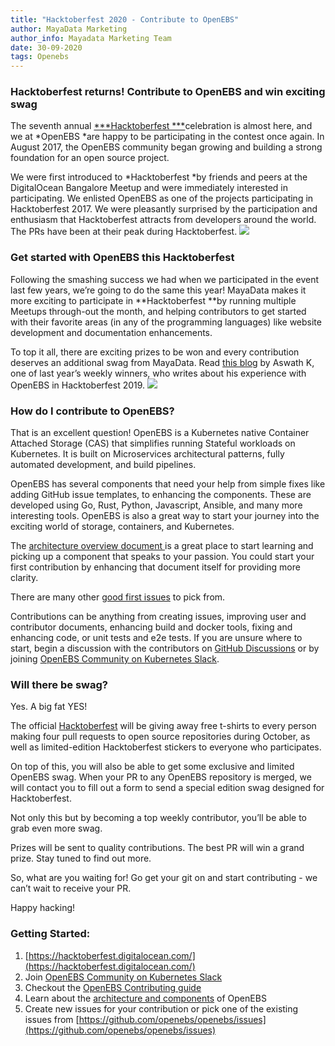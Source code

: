 ```yaml
---
title: "Hacktoberfest 2020 - Contribute to OpenEBS"
author: MayaData Marketing
author_info: Mayadata Marketing Team
date: 30-09-2020
tags: Openebs
---
```


### Hacktoberfest returns! Contribute to OpenEBS and win exciting swag

The seventh annual [***Hacktoberfest ***](https://hacktoberfest.digitalocean.com/)celebration is almost here, and we at *OpenEBS *are happy to be participating in the contest once again. In August 2017, the OpenEBS community began growing and building a strong foundation for an open source project.

We were first introduced to *Hacktoberfest *by friends and peers at the DigitalOcean Bangalore Meetup and were immediately interested in participating. We enlisted OpenEBS as one of the projects participating in Hacktoberfest 2017. We were pleasantly surprised by the participation and enthusiasm that Hacktoberfest attracts from developers around the world. The PRs have been at their peak during Hacktoberfest.
![](https://lh4.googleusercontent.com/Og_t8KLCiRni_LS66bpJsonSXMjcoAX671c8a2LD7ZjbkVdYZgZCRFq47sDC7hsEZt6qcaoCJPZi_gm2FnKmuzMvlg4UZAQKofU0agH2Z11TRmw6vBCQ8u3ssGfre75BN9OV-vOO)
### Get started with OpenEBS this Hacktoberfest

Following the smashing success we had when we participated in the event last few years, we’re going to do the same this year! MayaData makes it more exciting to participate in **Hacktoberfest **by running multiple Meetups through-out the month, and helping contributors to get started with their favorite areas (in any of the programming languages) like website development and documentation enhancements. 

To top it all, there are exciting prizes to be won and every contribution deserves an additional swag from MayaData. Read [this blog](https://blog.mayadata.io/openebs/experience-with-openebs-in-this-hacktoberfest) by Aswath K, one of last year’s weekly winners, who writes about his experience with OpenEBS in Hacktoberfest 2019.
![](https://lh6.googleusercontent.com/2POqPppb7pyGM0OWwl_LlkHzwz-DSWXMMggxIeNCXvsU6EVVmNHdiIzIoTw23-ceK9R5iBleFMGiK-lw9JLtCP5VVjFGQS1QhIOXbpQhtvku5Gp5aCw4Eul_r6JcM-o0WuVZRZmj)
### How do I contribute to OpenEBS?

That is an excellent question! OpenEBS is a Kubernetes native Container Attached Storage (CAS) that simplifies running Stateful workloads on Kubernetes. It is built on Microservices architectural patterns, fully automated development, and build pipelines.

OpenEBS has several components that need your help from simple fixes like adding GitHub issue templates, to enhancing the components. These are developed using Go, Rust, Python, Javascript, Ansible, and many more interesting tools. OpenEBS is also a great way to start your journey into the exciting world of storage, containers, and Kubernetes.

The [architecture overview document ](https://github.com/openebs/openebs/blob/master/contribute/design/README.md)is a great place to start learning and picking up a component that speaks to your passion. You could start your first contribution by enhancing that document itself for providing more clarity.

There are many other [good first issues](https://github.com/search?q=org%3Aopenebs+is%3Aissue+label%3A%22good+first+issue%22) to pick from.

Contributions can be anything from creating issues, improving user and contributor documents, enhancing build and docker tools, fixing and enhancing code, or unit tests and e2e tests. If you are unsure where to start, begin a discussion with the contributors on [GitHub Discussions](https://github.com/openebs/openebs/discussions) or by joining [OpenEBS Community on Kubernetes Slack](https://kubernetes.slack.com/?redir=%2Fmessages%2Fopenebs%2F).

### Will there be swag?

Yes. A big fat YES!

The official [Hacktoberfest](https://hacktoberfest.digitalocean.com/) will be giving away free t-shirts to every person making four pull requests to open source repositories during October, as well as limited-edition Hacktoberfest stickers to everyone who participates.

On top of this, you will also be able to get some exclusive and limited OpenEBS swag. When your PR to any OpenEBS repository is merged, we will contact you to fill out a form to send a special edition swag designed for Hacktoberfest.

Not only this but by becoming a top weekly contributor, you’ll be able to grab even more swag.

Prizes will be sent to quality contributions. The best PR will win a grand prize. Stay tuned to find out more.

So, what are you waiting for! Go get your git on and start contributing - we can’t wait to receive your PR.

Happy hacking!

### Getting Started:

1. [https://hacktoberfest.digitalocean.com/](https://hacktoberfest.digitalocean.com/)
2. Join [OpenEBS Community on Kubernetes Slack](https://kubernetes.slack.com/?redir=%2Fmessages%2Fopenebs%2F)
3. Checkout the [OpenEBS Contributing guide](https://github.com/openebs/openebs/blob/master/CONTRIBUTING.md)
4. Learn about the [architecture and components](https://github.com/openebs/openebs/blob/master/contribute/design/README.md) of OpenEBS
5. Create new issues for your contribution or pick one of the existing issues from [https://github.com/openebs/openebs/issues](https://github.com/openebs/openebs/issues)
